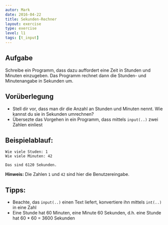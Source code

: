 ```yaml
---
autor: Mark
date: 2016-04-22
title: Sekunden-Rechner
layout: exercise
type: exercise
level: l1
tags: [t_input]
---
```


## Aufgabe
Schreibe ein Programm, dass dazu auffordert eine Zeit in Stunden und Minuten einzugeben.
Das Programm rechnet dann die Stunden- und Minutenangabe in Sekunden um.

## Vorüberlegung
- Stell dir vor, dass man dir die Anzahl an Stunden und Minuten nennt.
 Wie kannst du sie in Sekunden umrechnen?
- Übersezte das Vorgehen in ein Programm, dass mittels `input(..)` zwei Zahlen einliest

## Beispielablauf:
```
Wie viele Studen: 1
Wie viele Minuten: 42

Das sind 6120 Sekunden.
```
**Hinweis:** Die Zahlen `1` und `42` sind hier die Benutzereingabe.

## Tipps:
- Beachte, das `input(..)` einen Text liefert, konvertiere ihn mittels `int(..)` in eine Zahl
- Eine Stunde hat 60 Minuten, eine Minute 60 Sekunden, d.h. eine Stunde hat 60 * 60 = 3600 Sekunden
